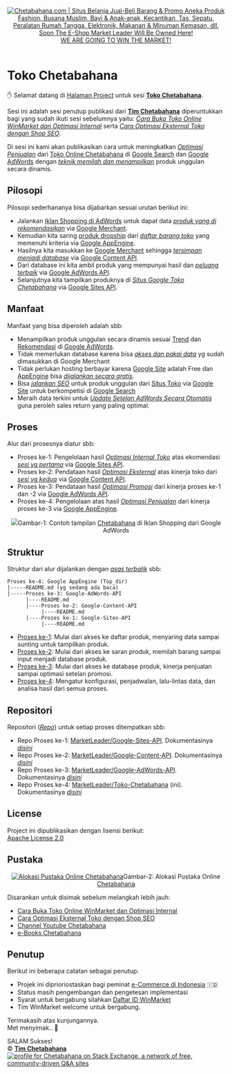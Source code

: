 <p align="center"> 
<a href="https://chetabahana.com/">
<img src="https://chetabahana.files.wordpress.com/2018/04/logoweb.png" alt="Chetabahana.com | Situs Belanja Jual-Beli Barang & Promo Aneka Produk Fashion, Busana Muslim, Bayi & Anak-anak, Kecantikan, Tas, Sepatu, Peralatan Rumah Tangga, Elektronik, Makanan & Minuman Kemasan, dll. Soon The E-Shop Market Leader Will Be Owned Here!"><br />
WE ARE GOING TO WIN THE MARKET!
</a><br /><br />
</p>


# Toko Chetabahana

:hand: Selamat datang di [Halaman Project](https://github.com/MarketLeader) untuk sesi [**Toko Chetabahana**](https://github.com/MarketLeader/Toko-Chetabahana).

Sesi ini adalah sesi penutup publikasi dari 
[**Tim Chetabahana**](https://github.com/chetabahana) diperuntukkan bagi yang sudah ikuti sesi sebelumnya yaitu: [_Cara Buka Toko Online WinMarket dan Optimasi Internal_](https://chetabahana.blogspot.com/) serta [_Cara Optimasi Eksternal Toko dengan Shop SEO_](https://chetabahana.wordpress.com/).

Di sesi ini kami akan publikasikan cara untuk meningkatkan [_Optimasi Penjualan_](https://support.google.com/adwords/answer/6167176) dari [Toko Online Chetabahana](https://chetabahana.com/) di [Google Search](https://developers.google.com/search/) dan [Google AdWords](https://adwords.google.com/) dengan [_teknik memilah dan menampilkan_](#struktur) produk unggulan secara dinamis.

## Pilosopi
Pilosopi sederhananya bisa dijabarkan sesuai urutan berikut ini:
- Jalankan [Iklan Shopping di AdWords](https://chetabahana.wordpress.com/google-shopping/) untuk dapat data [_produk yang di rekomendasikan_](https://support.google.com/merchants/answer/6288242) via [Google Merchant](https://support.google.com/merchants/answer/188493).  
- Kemudian kita saring [produk dropship](https://chetabahana.com/product?p=1&c=0&l=60) dari [_daftar barang toko_](https://chetabahana.com/sitemap.xml) yang memenuhi kriteria via [Google AppEngine](https://cloud.google.com/appengine/).  
- Hasilnya kita masukkan ke [Google Merchant](https://www.google.com/retail/solutions/merchant-center/) sehingga [_tersimpan menjadi database_](https://support.google.com/merchants/answer/7052112) via [Google Content API](https://developers.google.com/shopping-content/v2/quickstart).  
- Dari database ini kita ambil produk yang mempunyai hasil dan [_peluang terbaik_](https://support.google.com/merchants/answer/7228489?hl=id) via [Google AdWords API](https://developers.google.com/adwords/api/docs/guides/start).  
- Selanjutnya kita tampilkan produknya di [_Situs Google Toko Chetabahana_](http://toko.chetabahana.com/) via [Google Sites API](https://developers.google.com/google-apps/sites/docs/developers_guide).  

## Manfaat
Manfaat yang bisa diperoleh adalah sbb:
- Menampilkan produk unggulan secara dinamis sesuai [Trend](https://support.google.com/adwords/answer/6325039?hl=id) dan [Rekomendasi](https://support.google.com/adwords/answer/3448398) di [Google AdWords](https://adwords.google.com/).
- Tidak memerlukan database karena bisa [_akses dan pakai data_](https://developers.google.com/shopping-content/v2/making-requests) yg sudah dimasukkan di Google Merchant
- Tidak perlukan hosting berbayar karena [Google Site](http://sites.google.com/) adalah Free dan [AppEngine](https://cloud.google.com/appengine/) bisa [_dijalankan secara gratis_](https://stackoverflow.com/questions/18101642/appengine-limit-the-number-of-instances/26654430#26654430).
- Bisa [_jalankan SEO_](https://support.google.com/webmasters/answer/7451184) untuk produk unggulan dari [Situs Toko](https://chetabahana.com/) via [Google Site](http://toko.chetabahana.com/) untuk berkompetisi di [Google Search](https://www.google.com/search?q=chetabahana)
- Meraih data terkini untuk [_Update Setelan AdWords Secara Otomatis_](https://developers.google.com/adwords/api/docs/guides/start) guna peroleh sales return yang paling optimal.  

## Proses
 Alur dari prosesnya diatur sbb:
- Proses ke-1: Pengelolaan hasil [_Optimasi Internal Toko_](https://developers.google.com/search/docs/guides/) atas ekomendasi [_sesi yg pertama_](https://chetabahana.blogspot.com/) via [Google Sites API](https://developers.google.com/google-apps/sites/docs/developers_guide).
- Proses ke-2: Pendataan hasil [_Optimasi Eksternal_](https://support.google.com/webmasters/answer/40349) atas kinerja toko dari [_sesi yg kedua_](https://chetabahana.wordpress.com/) via [Google Content API](https://developers.google.com/shopping-content/v2/quickstart).
- Proses ke-3: Pendataan hasil [_Optimasi Promosi_](https://support.google.com/adwords/answer/3455573?hl=id) dari kinerja proses ke-1 dan -2 via [Google AdWords API](https://developers.google.com/adwords/api/docs/guides/start).
- Proses ke-4: Pengelolaan atas hasil [_Optimasi Penjualan_](https://support.google.com/adwords/answer/6167176) dari kinerja proses ke-3 via [Google AppEngine](https://cloud.google.com/appengine/).
<p align="center"> 
<a href="https://chetabahana.com/product?l=60&o=harga&group=393"><img src="https://user-images.githubusercontent.com/36441664/38913079-10a00cea-4303-11e8-8138-4694115c4cf3.png"></a>Gambar-1: Contoh tampilan <a href=https://chetabahana.com>Chetabahana</a> di Iklan Shopping dari Google AdWords
</p>

## Struktur
Struktur dari alur dijalankan dengan [_asas terbalik_](https://en.wikipedia.org/wiki/Algorithm) sbb:
```
Proses ke-4: Google AppEngine (Top_dir)
|-----README.md (yg sedang ada baca)
|-----Proses ke-3: Google-AdWords-API
      |----README.md
      |----Proses ke-2: Google-Content-API
           |----README.md
      |----Proses ke-1: Google-Sites-API
           |----README.md
```
- [Proses ke-1](https://github.com/MarketLeader/Google-Sites-API#google-sites-api): Mulai dari akses ke daftar produk, menyaring data sampai sunting untuk tampilkan produk.
- [Proses ke-2](https://github.com/MarketLeader/Google-Content-API#google-content-api): Mulai dari akses ke saran produk, memilah barang sampai input menjadi database produk.
- [Proses ke-3](https://github.com/MarketLeader/Google-AdWords-API#google-adwords-api): Mulai dari akses ke database produk, kinerja penjualan sampai optimasi setelan promosi.
- [Proses ke-4](#proses): Mengatur konfigurasi, penjadwalan, lalu-lintas data, dan analisa hasil dari semua proses.


## Repositori
Repositori ([_Repo_](https://help.github.com/articles/create-a-repo/)) untuk setiap proses ditempatkan sbb:
- Repo Proses ke-1: [MarketLeader/Google-Sites-API](https://github.com/MarketLeader/Google-Sites-API). Dokumentasinya [_disini_](https://github.com/MarketLeader/Google-Sites-API/wiki)
- Repo Proses ke-2: [MarketLeader/Google-Content-API](https://github.com/MarketLeader/Google-Content-API). Dokumentasinya [_disini_](https://github.com/MarketLeader/Google-Content-API/wiki)
- Repo Proses ke-3: [MarketLeader/Google-AdWords-API](https://github.com/MarketLeader/Google-AdWords-API). Dokumentasinya [_disini_](https://github.com/MarketLeader/Google-AdWords-API/wiki)
- Repo Proses ke-4: [MarketLeader/Toko-Chetabahana](https://github.com/MarketLeader/Toko-Chetabahana) (ini). Dokumentasinya [_disini_](https://github.com/MarketLeader/Toko-Chetabahana/wiki)

## License
Project ini dipublikasikan dengan lisensi berikut:  
[Apache License 2.0](https://github.com/MarketLeader/Toko-Chetabahana/blob/master/LICENSE)

## Pustaka
<p align="center"> 
<a href="https://chetabahana.com/"><img src="https://user-images.githubusercontent.com/36441664/38942532-44c87736-4359-11e8-9ad4-56f7d2b68ced.png" alt="Alokasi Pustaka Online Chetabahana"></a>Gambar-2: Alokasi Pustaka Online <a href=https://chetabahana.com>Chetabahana</a>
</p>

Disarankan untuk disimak sebelum melangkah lebih jauh:  
- [Cara Buka Toko Online WinMarket dan Optimasi Internal](https://chetabahana.blogspot.com/)
- [Cara Optimasi Eksternal Toko dengan Shop SEO](https://chetabahana.wordpress.com/)
- [Channel Youtube Chetabahana](https://www.youtube.com/channel/UCZlPku9beXzdROCknYLuRNg?view_as=subscriber)
- [e-Books Chetabahana](https://www.scribd.com/user/401259110/Chetabahana)

## Penutup
Berikut ini beberapa catatan sebagai penutup:  
- Projek ini diprioriostaskan bagi peminat [e-Commerce di Indonesia](https://www.youtube.com/watch?v=dd__L8Jh2c4&t=25s) 🇮🇩
- Status masih pengembangan dan pengetesan implementasi
- Syarat untuk bergabung silahkan [Daftar ID WinMarket](https://www.winmarket.id/?b=01647234)
- Tim WinMarket welcome untuk bergabung.

Terimakasih atas kunjungannya.  
Met menyimak.. :pray:  

SALAM Sukses!  
:copyright: [**Tim Chetabahana**](https://github.com/chetabahana)  
[![profile for Chetabahana on Stack Exchange, a network of free, community-driven Q&amp;A sites](https://stackexchange.com/users/flair/5054985.png)](https://stackoverflow.com/users/4058484/chetabahana?tab=profile)   
